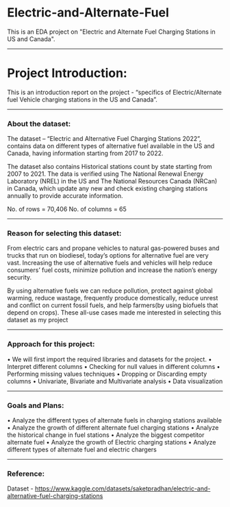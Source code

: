 # Electric-and-Alternate-Fuel
This is an EDA project on "Electric and Alternate Fuel Charging Stations in US and Canada".

---------------------
# Project Introduction:

This is an introduction report on the project - “specifics of Electric/Alternate 
fuel Vehicle charging stations in the US and Canada”. 

---------------------
### About the dataset: 

The dataset – “Electric and Alternative Fuel Charging Stations 2022”, 
contains data on different types of alternative fuel available in the US and Canada, 
having information starting from 2017 to 2022.

The dataset also contains Historical stations count by state starting from 
2007 to 2021. The data is verified using The National Renewal Energy Laboratory
(NREL) in the US and The National Resources Canada (NRCan) in Canada, which 
update any new and check existing charging stations annually to provide accurate 
information.

No. of rows = 70,406
No. of columns = 65

---------------------

### Reason for selecting this dataset:

From electric cars and propane vehicles to natural gas-powered buses and 
trucks that run on biodiesel, today’s options for alternative fuel are very vast.
Increasing the use of alternative fuels and vehicles will help reduce consumers’ fuel 
costs, minimize pollution and increase the nation’s energy security.

By using alternative fuels we can reduce pollution, protect against global 
warming, reduce wastage, frequently produce domestically, reduce unrest and 
conflict on current fossil fuels, and help farmers(by using biofuels that depend on 
crops). These all-use cases made me interested in selecting this dataset as my 
project

--------------------

### Approach for this project:

• We will first import the required libraries and datasets for the project.
• Interpret different columns
• Checking for null values in different columns
• Performing missing values techniques
• Dropping or Discarding empty columns
• Univariate, Bivariate and Multivariate analysis
• Data visualization

--------------------

### Goals and Plans:

• Analyze the different types of alternate fuels in charging stations available
• Analyze the growth of different alternate fuel charging stations
• Analyze the historical change in fuel stations
• Analyze the biggest competitor alternate fuel 
• Analyze the growth of Electric charging stations
• Analyze different types of alternate fuel and electric chargers

-------------------

### Reference:

Dataset - https://www.kaggle.com/datasets/saketpradhan/electric-and-alternative-fuel-charging-stations
